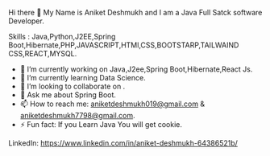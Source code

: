 Hi there 👋
    My Name is Aniket Deshmukh and I am a Java Full Satck software Developer.

Skills : Java,Python,J2EE,Spring Boot,Hibernate,PHP,JAVASCRIPT,HTMl,CSS,BOOTSTARP,TAILWAIND CSS,REACT,MYSQL.


- 🔭 I’m currently working on Java,J2ee,Spring Boot,Hibernate,React Js.
- 🌱 I’m currently learning Data Science.
- 👯 I’m looking to collaborate on .
- 💬 Ask me about Spring Boot.
- 📫 How to reach me: aniketdeshmukh019@gmail.com & aniketdeshmukh7798@gmail.com.
- ⚡ Fun fact: If you Learn Java You will get cookie.

LinkedIn: https://www.linkedin.com/in/aniket-deshmukh-64386521b/
